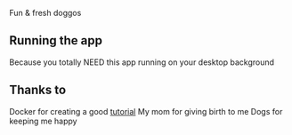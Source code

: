 Fun & fresh doggos

## Running the app
Because you totally NEED this app running on your desktop background

## Thanks to
Docker for creating a good [tutorial](https://github.com/docker/labs/blob/master/beginner/chapters/webapps.md)
My mom for giving birth to me
Dogs for keeping me happy

